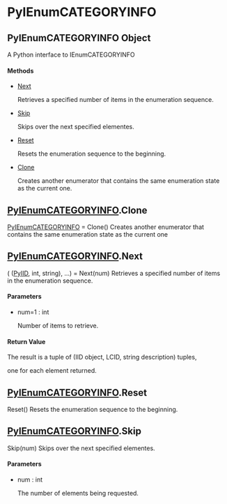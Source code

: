 # PyIEnumCATEGORYINFO


## PyIEnumCATEGORYINFO Object

A Python interface to IEnumCATEGORYINFO

#### Methods

  - [Next](PyIEnumCATEGORYINFO.md#pyienumcategoryinfonext)

    Retrieves a specified number of items in the enumeration sequence\.&nbsp;

  - [Skip](PyIEnumCATEGORYINFO.md#pyienumcategoryinfoskip)

    Skips over the next specified elementes\.&nbsp;

  - [Reset](PyIEnumCATEGORYINFO.md#pyienumcategoryinforeset)

    Resets the enumeration sequence to the beginning\.&nbsp;

  - [Clone](PyIEnumCATEGORYINFO.md#pyienumcategoryinfoclone)

    Creates another enumerator that contains the same enumeration state as the current one\.&nbsp;




## [PyIEnumCATEGORYINFO](PyIEnumCATEGORYINFO.md#pyienumcategoryinfo)\.Clone

[PyIEnumCATEGORYINFO](PyIEnumCATEGORYINFO.md#pyienumcategoryinfo) = Clone\(\)
Creates another enumerator that contains the same enumeration state as the current one


## [PyIEnumCATEGORYINFO](PyIEnumCATEGORYINFO.md#pyienumcategoryinfo)\.Next

\( \([PyIID](PyIID.md), int, string\), \.\.\.\) = Next\(num\)
Retrieves a specified number of items in the enumeration sequence\.

#### Parameters

  - num=1 : int

    Number of items to retrieve\.

#### Return Value
The result is a tuple of \(IID object, LCID, string description\) tuples, 

one for each element returned\.


## [PyIEnumCATEGORYINFO](PyIEnumCATEGORYINFO.md#pyienumcategoryinfo)\.Reset

Reset\(\)
Resets the enumeration sequence to the beginning\.


## [PyIEnumCATEGORYINFO](PyIEnumCATEGORYINFO.md#pyienumcategoryinfo)\.Skip

Skip\(num\)
Skips over the next specified elementes\.

#### Parameters

  - num : int

    The number of elements being requested\.
